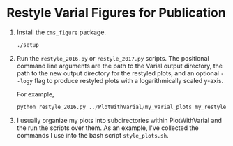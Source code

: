 # Restyle Varial Figures for Publication

1. Install the `cms_figure` package.

   ```bash
   ./setup
   ```

2. Run the `restyle_2016.py` or `restyle_2017.py` scripts. The positional command line
   arguments are the path to the Varial output directory, the path to the new output
   directory for the restyled plots, and an optional `--logy` flag to produce restyled
   plots with a logarithmically scaled y-axis.

   For example,
   ```python
   python restyle_2016.py ../PlotWithVarial/my_varial_plots my_restyled_plots
   ```

3. I usually organize my plots into subdirectories within PlotWithVarial and the run the
   scripts over them. As an example, I've collected the commands I use into the bash script
   `style_plots.sh`.


